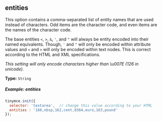 ## entities

This option contains a comma-separated list of entity names that are used instead of characters. Odd items are the character code, and even items are the names of the character code.

The base entities `<`, `>`, `&`, `'`, and `"` will always be entity encoded into their named equivalents. Though, `'` and `"` will only be encoded within attribute values and `<` and `>` will only be encoded within text nodes. This is correct according to the HTML and XML specifications.

*This setting will only encode characters higher than \u007E (126 in unicode).*

**Type:** `String`

##### Example: entities

```js
tinymce.init({
  selector: 'textarea',  // change this value according to your HTML
  entities : '160,nbsp,162,cent,8364,euro,163,pound'
});
```
